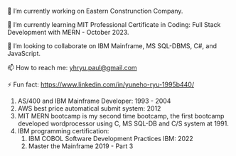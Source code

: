 <!-- ### Hi there 👋  -->
🔭 I’m currently working on Eastern Construnction Company.

🌱 I’m currently learning MIT Professional Certificate in Coding: Full Stack Development with MERN - October 2023.

👯 I’m looking to collaborate on IBM Mainframe, MS SQL-DBMS, C#, and JavaScript.

📫 How to reach me: yhryu.paul@gmail.com

⚡ Fun fact: https://www.linkedin.com/in/yuneho-ryu-1995b440/
   1. AS/400 and IBM Mainframe Developer: 1993 - 2004
   2. AWS best price automatical submit system: 2012
   3. MIT MERN bootcamp is my second time bootcamp, the first bootcamp developed  wordprocessor using C, MS SQL-DB and C/S system at 1991.
   4. IBM programming certification:
      1) IBM COBOL Software Development Practices IBM: 2022
      2) Master the Mainframe 2019 - Part 3

<!--
**yeonhoryu/yeonhoryu** is a ✨ _special_ ✨ repository because its `README.md` (this file) appears on your GitHub profile.

Here are some ideas to get you started:

- 🔭 I’m currently working on Eastern Construnction Company.
- 🌱 I’m currently learning MIT Professional Certificate in Coding: Full Stack Development with MERN - October 2023.

- 🤔 I’m looking for help with ...
- 💬 Ask me about ...
- 📫 How to reach me: yhryu.paul@gmail.com
- 😄 Pronouns: ...
- ⚡ Fun fact: ...
-->
